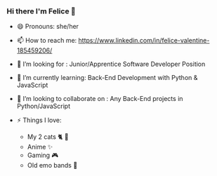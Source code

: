 ### Hi there I'm Felice 👋

- 😄 Pronouns: she/her
- 📫 How to reach me: https://www.linkedin.com/in/felice-valentine-185459206/
- 🤔 I’m looking for : Junior/Apprentice Software Developer Position
- 🌱 I’m currently learning: Back-End Development with Python & JavaScript
- 👯 I’m looking to collaborate on : Any Back-End projects in Python/JavaScript

- ⚡ Things I love: 
  - My 2 cats 🐈 🐾
  - Anime ✨
  - Gaming 🎮
  - Old emo bands 🖤
